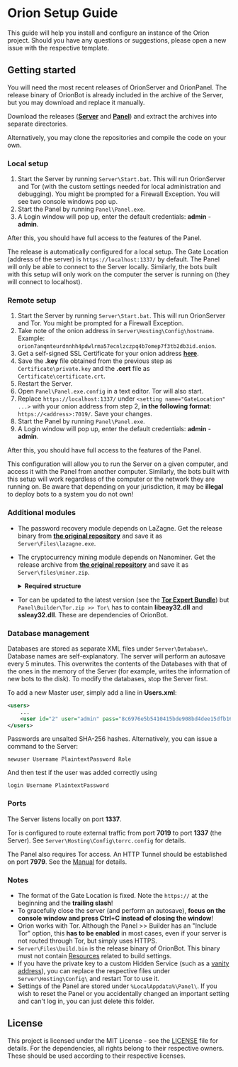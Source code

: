 ﻿# Orion Setup Guide
This guide will help you install and configure an instance of the Orion project. Should you have any questions or suggestions, please open a new issue with the respective template.

## Getting started
You will need the most recent releases of OrionServer and OrionPanel. The release binary of OrionBot is already included in the archive of the Server, but you may download and replace it manually.

Download the releases ([**Server**](https://github.com/Raffy27/OrionServer/releases) and [**Panel**](https://github.com/Raffy27/OrionPanel/releases)) and extract the archives into separate directories.

Alternatively, you may clone the repositories and compile the code on your own. 

### Local setup
1. Start the Server by running `Server\Start.bat`. This will run OrionServer and Tor (with the custom settings needed for local administration and debugging). You might be prompted for a Firewall Exception. You will see two console windows pop up.
2. Start the Panel by running `Panel\Panel.exe`.
3. A Login window will pop up, enter the default credentials: **admin** - **admin**.

After this, you should have full access to the features of the Panel.

The release is automatically configured for a local setup. The Gate Location (address of the server) is `https://localhost:1337/` by default. The Panel will only be able to connect to the Server locally. Similarly, the bots built with this setup will only work on the computer the server is running on (they will connect to localhost).

### Remote setup
1. Start the Server by running `Server\Start.bat`. This will run OrionServer and Tor. You might be prompted for a Firewall Exception. 
2. Take note of the onion address in `Server\Hosting\Config\hostname`. Example: `orion7anqmteurdnnhh4pdwlrma57ecnlzczpq4b7omep7f3tb2db3id.onion`.
3. Get a self-signed SSL Certificate for your onion address [**here**](https://www.selfsignedcertificate.com/).
4. Save the **.key** file obtained from the previous step as `Certificate\private.key` and the **.cert** file as `Certificate\certificate.crt`.
5. Restart the Server.
6. Open `Panel\Panel.exe.config` in a text editor. Tor will also start.
7. Replace `https://localhost:1337/` under `<setting name="GateLocation" ...>` with your onion address from step 2, **in the following format**: `https://<address>:7019/`. Save your changes.
8. Start the Panel by running `Panel\Panel.exe`.
9. A Login window will pop up, enter the default credentials: **admin** - **admin**.

After this, you should have full access to the features of the Panel.

This configuration will allow you to run the Server on a given computer, and access it with the Panel from another computer. Similarly, the bots built with this setup will work regardless of the computer or the network they are running on. Be aware that depending on your jurisdiction, it may be **illegal** to deploy bots to a system you do not own!

### Additional modules
* The password recovery module depends on LaZagne. Get the release binary from [**the original repository**](https://github.com/AlessandroZ/LaZagne/releases) and save it as `Server\Files\lazagne.exe`.
* The cryptocurrency mining module depends on Nanominer. Get the release archive from [**the original repository**](https://github.com/nanopool/nanominer/releases) and save it as `Server\files\miner.zip`. <details>
    <summary><b>Required structure</b></summary>
    
    ```txt
    miner.zip
    ├── nanominer.exe
    ├── config.ini
    └── ...
    ```
    The bot will replace the variable **%rigName%** (in **config.ini**) with a unique worker name.
</details>

* Tor can be updated to the latest version (see the [**Tor Expert Bundle**](https://www.torproject.org/download/tor/)) but `Panel\Builder\Tor.zip >> Tor\` has to contain **libeay32.dll** and **ssleay32.dll**. These are dependencies of OrionBot.

### Database management

Databases are stored as separate XML files under `Server\Database\`. Database names are self-explanatory.
The server will perform an autosave every 5 minutes. This overwrites the contents of the Databases with that of the ones in the memory of the Server (for example, writes the information of new bots to the disk). To modify the databases, stop the Server first.

To add a new Master user, simply add a line in **Users.xml**:
```xml
<users>
    ...
    <user id="2" user="admin" pass="8c6976e5b5410415bde908bd4dee15dfb167a9c873fc4bb8a81f6f2ab448a918" role="Master"/>
</users>
```
Passwords are unsalted SHA-256 hashes. Alternatively, you can issue a command to the Server:
```shell
newuser Username PlaintextPassword Role
```
And then test if the user was added correctly using
```shell
login Username PlaintextPassword
```

### Ports

The Server listens locally on port **1337**.

Tor is configured to route external traffic from port **7019** to port **1337** (the Server). See `Server\Hosting\Config\torrc.config` for details.

The Panel also requires Tor access. An HTTP Tunnel should be established on port **7979**. See the [Manual](https://2019.www.torproject.org/docs/tor-manual.html.en) for details.

### Notes
* The format of the Gate Location is fixed. Note the `https://` at the beginning and the **trailing slash**!
* To gracefully close the server (and perform an autosave), **focus on the console window and press Ctrl+C instead of closing the window**!
* Orion works with Tor. Although the Panel >> Builder has an "Include Tor" option, this **has to be enabled** in most cases, even if your server is not routed through Tor, but simply uses HTTPS.
* `Server\Files\build.bin` is the release binary of OrionBot. This binary must not contain [Resources](https://en.wikipedia.org/wiki/Resource_(Windows)) related to build settings.
* If you have the private key to a custom Hidden Service (such as a [vanity address](https://github.com/cathugger/mkp224o)), you can replace the respective files under `Server\Hosting\Config\` and restart Tor to use it.
* Settings of the Panel are stored under `%LocalAppdata%\Panel\`. If you wish to reset the Panel or you accidentally changed an important setting and can't log in, you can just delete this folder.

## License
This project is licensed under the MIT License -  see the <a href="https://github.com/Raffy27/OrionServer/blob/master/LICENSE" target="_blank">LICENSE</a> file for details. For the dependencies, all rights belong to their respective owners. These should be used according to their respective licenses.
